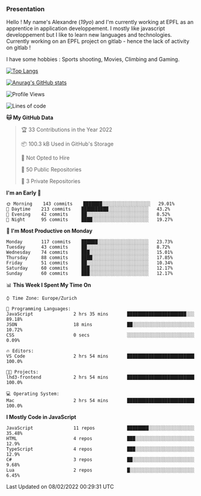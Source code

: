 ### Presentation

Hello ! My name's Alexandre (_19yo_) and I'm currently working at EPFL as an apprentice in application developpement. I mostly like javascript developpement but I like to learn new languages and technologies. Currently working on an EPFL project on gitlab - hence the lack of activity on gitlab !

I have some hobbies : Sports shooting, Movies, Climbing and Gaming.

[![Top Langs](https://github-readme-stats.vercel.app/api/top-langs/?username=jaavlex&layout=compact&langs_count=8&theme=react)](https://github.com/anuraghazra/github-readme-stats)

[![Anurag's GitHub stats](https://github-readme-stats.vercel.app/api?username=jaavlex&theme=react&show_icons=true&count_private=true)](https://github.com/anuraghazra/github-readme-stats)

<!--START_SECTION:waka-->
![Profile Views](http://img.shields.io/badge/Profile%20Views-7-blue)

![Lines of code](https://img.shields.io/badge/From%20Hello%20World%20I%27ve%20Written-197%20Thousand%20lines%20of%20code-blue)

**🐱 My GitHub Data** 

> 🏆 33 Contributions in the Year 2022
 > 
> 📦 100.3 kB Used in GitHub's Storage 
 > 
> 🚫 Not Opted to Hire
 > 
> 📜 50 Public Repositories 
 > 
> 🔑 3 Private Repositories  
 > 
**I'm an Early 🐤** 

```text
🌞 Morning    143 commits    ███████░░░░░░░░░░░░░░░░░░   29.01% 
🌆 Daytime    213 commits    ██████████░░░░░░░░░░░░░░░   43.2% 
🌃 Evening    42 commits     ██░░░░░░░░░░░░░░░░░░░░░░░   8.52% 
🌙 Night      95 commits     ████░░░░░░░░░░░░░░░░░░░░░   19.27%

```
📅 **I'm Most Productive on Monday** 

```text
Monday       117 commits    ██████░░░░░░░░░░░░░░░░░░░   23.73% 
Tuesday      43 commits     ██░░░░░░░░░░░░░░░░░░░░░░░   8.72% 
Wednesday    74 commits     ███░░░░░░░░░░░░░░░░░░░░░░   15.01% 
Thursday     88 commits     ████░░░░░░░░░░░░░░░░░░░░░   17.85% 
Friday       51 commits     ██░░░░░░░░░░░░░░░░░░░░░░░   10.34% 
Saturday     60 commits     ███░░░░░░░░░░░░░░░░░░░░░░   12.17% 
Sunday       60 commits     ███░░░░░░░░░░░░░░░░░░░░░░   12.17%

```


📊 **This Week I Spent My Time On** 

```text
⌚︎ Time Zone: Europe/Zurich

💬 Programming Languages: 
JavaScript               2 hrs 35 mins       ██████████████████████░░░   89.18% 
JSON                     18 mins             ██░░░░░░░░░░░░░░░░░░░░░░░   10.72% 
CSS                      0 secs              ░░░░░░░░░░░░░░░░░░░░░░░░░   0.09%

🔥 Editors: 
VS Code                  2 hrs 54 mins       █████████████████████████   100.0%

🐱‍💻 Projects: 
lhd3-frontend            2 hrs 54 mins       █████████████████████████   100.0%

💻 Operating System: 
Mac                      2 hrs 54 mins       █████████████████████████   100.0%

```

**I Mostly Code in JavaScript** 

```text
JavaScript               11 repos            ████████░░░░░░░░░░░░░░░░░   35.48% 
HTML                     4 repos             ███░░░░░░░░░░░░░░░░░░░░░░   12.9% 
TypeScript               4 repos             ███░░░░░░░░░░░░░░░░░░░░░░   12.9% 
C#                       3 repos             ██░░░░░░░░░░░░░░░░░░░░░░░   9.68% 
Lua                      2 repos             █░░░░░░░░░░░░░░░░░░░░░░░░   6.45%

```



 Last Updated on 08/02/2022 00:29:31 UTC
<!--END_SECTION:waka-->
